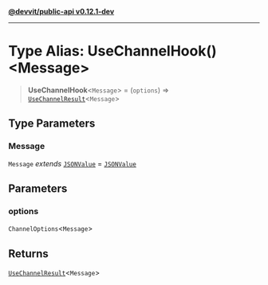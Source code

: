 [**@devvit/public-api v0.12.1-dev**](../README.md)

---

# Type Alias: UseChannelHook()\<Message\>

> **UseChannelHook**\<`Message`\> = (`options`) => [`UseChannelResult`](UseChannelResult.md)\<`Message`\>

## Type Parameters

### Message

`Message` _extends_ [`JSONValue`](JSONValue.md) = [`JSONValue`](JSONValue.md)

## Parameters

### options

`ChannelOptions`\<`Message`\>

## Returns

[`UseChannelResult`](UseChannelResult.md)\<`Message`\>
